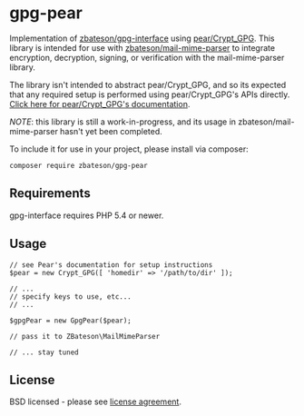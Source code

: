 # gpg-pear
Implementation of [zbateson/gpg-interface](https://github.com/zbateson/gpg-interface) using [pear/Crypt_GPG](https://github.com/pear/Crypt_GPG).  This library is intended for use with [zbateson/mail-mime-parser](https://github.com/zbateson/mail-mime-parser) to integrate encryption, decryption, signing, or verification with the mail-mime-parser library.

The library isn't intended to abstract pear/Crypt_GPG, and so its expected that any required setup is performed using pear/Crypt_GPG's APIs directly.  [Click here for pear/Crypt_GPG's documentation](https://pear.php.net/manual/en/package.encryption.crypt-gpg.php).

*NOTE*: this library is still a work-in-progress, and its usage in zbateson/mail-mime-parser hasn't yet been completed.

To include it for use in your project, please install via composer:

```
composer require zbateson/gpg-pear
```

## Requirements

gpg-interface requires PHP 5.4 or newer.

## Usage

```
// see Pear's documentation for setup instructions
$pear = new Crypt_GPG([ 'homedir' => '/path/to/dir' ]);

// ...
// specify keys to use, etc...
// ...

$gpgPear = new GpgPear($pear);

// pass it to ZBateson\MailMimeParser

// ... stay tuned
```

## License

BSD licensed - please see [license agreement](https://github.com/zbateson/gpg-interface/blob/master/LICENSE).